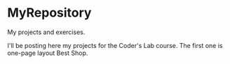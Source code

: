 # MyRepository
My projects and exercises.

I'll be posting here my projects for the Coder's Lab course.
The first one is one-page layout Best Shop.
